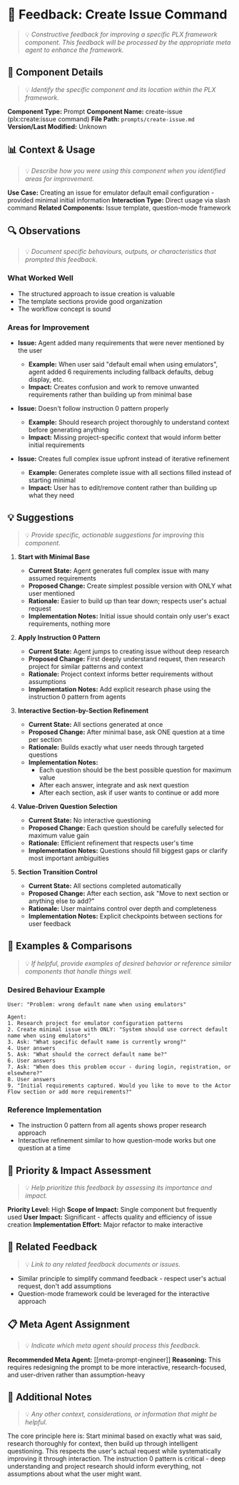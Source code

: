 # 📝 Feedback: Create Issue Command

> 💡 *Constructive feedback for improving a specific PLX framework component. This feedback will be processed by the appropriate meta agent to enhance the framework.*

## 🎯 Component Details
> 💡 *Identify the specific component and its location within the PLX framework.*

**Component Type:** Prompt
**Component Name:** create-issue (plx:create:issue command)
**File Path:** `prompts/create-issue.md`
**Version/Last Modified:** Unknown

## 📊 Context & Usage
> 💡 *Describe how you were using this component when you identified areas for improvement.*

**Use Case:** Creating an issue for emulator default email configuration - provided minimal initial information
**Interaction Type:** Direct usage via slash command
**Related Components:** Issue template, question-mode framework

## 🔍 Observations
> 💡 *Document specific behaviours, outputs, or characteristics that prompted this feedback.*

### What Worked Well
- The structured approach to issue creation is valuable
- The template sections provide good organization
- The workflow concept is sound

### Areas for Improvement
- **Issue:** Agent added many requirements that were never mentioned by the user
  - **Example:** When user said "default email when using emulators", agent added 6 requirements including fallback defaults, debug display, etc.
  - **Impact:** Creates confusion and work to remove unwanted requirements rather than building up from minimal base
  
- **Issue:** Doesn't follow instruction 0 pattern properly
  - **Example:** Should research project thoroughly to understand context before generating anything
  - **Impact:** Missing project-specific context that would inform better initial requirements

- **Issue:** Creates full complex issue upfront instead of iterative refinement
  - **Example:** Generates complete issue with all sections filled instead of starting minimal
  - **Impact:** User has to edit/remove content rather than building up what they need

## 💡 Suggestions
> 💡 *Provide specific, actionable suggestions for improving this component.*

1. **Start with Minimal Base**
   - **Current State:** Agent generates full complex issue with many assumed requirements
   - **Proposed Change:** Create simplest possible version with ONLY what user mentioned
   - **Rationale:** Easier to build up than tear down; respects user's actual request
   - **Implementation Notes:** Initial issue should contain only user's exact requirements, nothing more

2. **Apply Instruction 0 Pattern**
   - **Current State:** Agent jumps to creating issue without deep research
   - **Proposed Change:** First deeply understand request, then research project for similar patterns and context
   - **Rationale:** Project context informs better requirements without assumptions
   - **Implementation Notes:** Add explicit research phase using the instruction 0 pattern from agents

3. **Interactive Section-by-Section Refinement**
   - **Current State:** All sections generated at once
   - **Proposed Change:** After minimal base, ask ONE question at a time per section
   - **Rationale:** Builds exactly what user needs through targeted questions
   - **Implementation Notes:** 
     - Each question should be the best possible question for maximum value
     - After each answer, integrate and ask next question
     - After each section, ask if user wants to continue or add more

4. **Value-Driven Question Selection**
   - **Current State:** No interactive questioning
   - **Proposed Change:** Each question should be carefully selected for maximum value gain
   - **Rationale:** Efficient refinement that respects user's time
   - **Implementation Notes:** Questions should fill biggest gaps or clarify most important ambiguities

5. **Section Transition Control**
   - **Current State:** All sections completed automatically
   - **Proposed Change:** After each section, ask "Move to next section or anything else to add?"
   - **Rationale:** User maintains control over depth and completeness
   - **Implementation Notes:** Explicit checkpoints between sections for user feedback

## 🎨 Examples & Comparisons
> 💡 *If helpful, provide examples of desired behavior or reference similar components that handle things well.*

### Desired Behaviour Example
```
User: "Problem: wrong default name when using emulators"

Agent: 
1. Research project for emulator configuration patterns
2. Create minimal issue with ONLY: "System should use correct default name when using emulators"
3. Ask: "What specific default name is currently wrong?" 
4. User answers
5. Ask: "What should the correct default name be?"
6. User answers
7. Ask: "When does this problem occur - during login, registration, or elsewhere?"
8. User answers
9. "Initial requirements captured. Would you like to move to the Actor Flow section or add more requirements?"
```

### Reference Implementation
- The instruction 0 pattern from all agents shows proper research approach
- Interactive refinement similar to how question-mode works but one question at a time

## 🚀 Priority & Impact Assessment
> 💡 *Help prioritize this feedback by assessing its importance and impact.*

**Priority Level:** High
**Scope of Impact:** Single component but frequently used
**User Impact:** Significant - affects quality and efficiency of issue creation
**Implementation Effort:** Major refactor to make interactive

## 🔗 Related Feedback
> 💡 *Link to any related feedback documents or issues.*

- Similar principle to simplify command feedback - respect user's actual request, don't add assumptions
- Question-mode framework could be leveraged for the interactive approach

## 📋 Meta Agent Assignment
> 💡 *Indicate which meta agent should process this feedback.*

**Recommended Meta Agent:** [[meta-prompt-engineer]]
**Reasoning:** This requires redesigning the prompt to be more interactive, research-focused, and user-driven rather than assumption-heavy

## 📝 Additional Notes
> 💡 *Any other context, considerations, or information that might be helpful.*

The core principle here is: Start minimal based on exactly what was said, research thoroughly for context, then build up through intelligent questioning. This respects the user's actual request while systematically improving it through interaction. The instruction 0 pattern is critical - deep understanding and project research should inform everything, not assumptions about what the user might want.